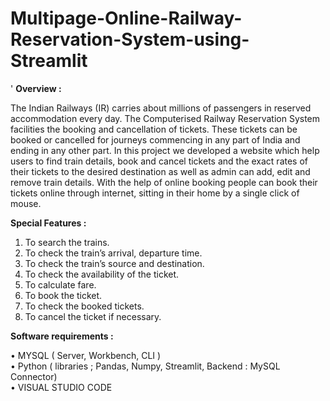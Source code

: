 # **Multipage-Online-Railway-Reservation-System-using-Streamlit**
'
**Overview :**

The Indian Railways (IR) carries about millions of passengers in reserved accommodation every day. The Computerised Railway Reservation System facilities the booking and cancellation of tickets. These tickets can be booked or cancelled for journeys commencing in any part of India and ending in any other part.
In this project we developed a website which help users to find train details, book and cancel tickets and the exact rates of their tickets to the desired destination as well as admin can add, edit and remove train details.
With the help of online booking people can book their tickets online through internet, sitting in their home by a single click of mouse.


**Special Features :** 
1.	To search the trains.
2.	To check the train’s arrival, departure time.
3.	To check the train’s source and destination. 
4.	To check the availability of the ticket.
5.	To calculate fare.
6.	To book the ticket.
7.	To check the booked tickets.
8.	To cancel the ticket if necessary.

**Software requirements :**

•	MYSQL ( Server, Workbench, CLI )<br>
•	Python ( libraries ; Pandas, Numpy, Streamlit, Backend : MySQL Connector)  <br>
•	VISUAL STUDIO CODE<br>

